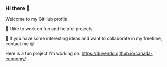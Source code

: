 ### Hi there 👋

Welcome to my GitHub profile

🎉 I like to work on fun and helpful projects.

💬 If you have some interesting ideas and want to collaborate in my freetime, contact me 😉

Here is a fun project I'm working on: https://duyendo.github.io/canada-economy/
